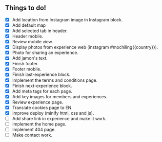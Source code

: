 Things to do!
-------------

- [x] Add location from Instagram image in Instagram block.
- [x] Add default map
- [x] Add selected tab in header.
- [x] Header mobile.
- [x] Review mobile view.
- [x] Display photos from experience web (instagram #mochiling{{country}}).
- [x] Photo for sharing an experience.
- [x] Add jamon's text.
- [x] Finish footer.
- [x] Footer mobile.
- [x] Finish last-experience block.
- [x] Implement the terms and conditions page.
- [x] Finish next-experience block.
- [x] Add meta tags for each page.
- [x] Add key images for members and experiences.
- [x] Review experience page.
- [x] Translate cookies page to EN.
- [x] Improve deploy (minify html, css and js).
- [ ] Add share link in experience and make it work.
- [ ] Implement the home page.
- [ ] Implement 404 page.
- [ ] Make contact work.
